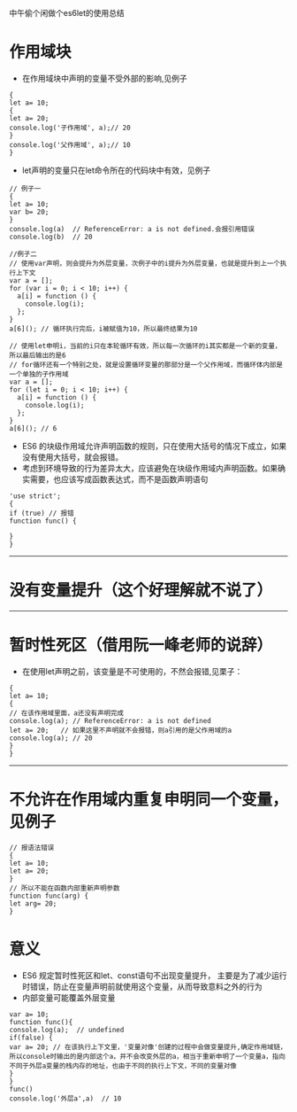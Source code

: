 中午偷个闲做个es6let的使用总结
# 作用域块
* 在作用域块中声明的变量不受外部的影响,见例子
```
{
let a= 10;
{
let a= 20;
console.log('子作用域', a);// 20
}
console.log('父作用域', a);// 10
}
```
* let声明的变量只在let命令所在的代码块中有效，见例子
````
// 例子一
{
let a= 10;
var b= 20;
}
console.log(a)  // ReferenceError: a is not defined.会报引用错误
console.log(b)  // 20 

//例子二
// 使用var声明，则会提升为外层变量，次例子中的i提升为外层变量，也就是提升到上一个执行上下文
var a = [];
for (var i = 0; i < 10; i++) {
  a[i] = function () {
    console.log(i);
  };
}
a[6](); // 循环执行完后，i被赋值为10，所以最终结果为10

// 使用let申明i，当前的i只在本轮循环有效，所以每一次循环的i其实都是一个新的变量，所以最后输出的是6
// for循环还有一个特别之处，就是设置循环变量的那部分是一个父作用域，而循环体内部是一个单独的子作用域
var a = [];
for (let i = 0; i < 10; i++) {
  a[i] = function () {
    console.log(i);
  };
}
a[6](); // 6
````
* ES6 的块级作用域允许声明函数的规则，只在使用大括号的情况下成立，如果没有使用大括号，就会报错。
* 考虑到环境导致的行为差异太大，应该避免在块级作用域内声明函数。如果确实需要，也应该写成函数表达式，而不是函数声明语句
```
'use strict';
{
if (true) // 报错
function func() {

}
}
```
----
# 没有变量提升（这个好理解就不说了）

----
# 暂时性死区（借用阮一峰老师的说辞）
* 在使用let声明之前，该变量是不可使用的，不然会报错,见栗子：
```
{
let a= 10;
{
// 在该作用域里面，a还没有声明完成
console.log(a); // ReferenceError: a is not defined
let a= 20;   // 如果这里不声明就不会报错，则a引用的是父作用域的a
console.log(a); // 20
}
}
```
---- 

# 不允许在作用域内重复申明同一个变量，见例子
````
// 报语法错误
{
let a= 10;
let a= 20; 
}
// 所以不能在函数内部重新声明参数
function func(arg) {
let arg= 20;
}
````

# 意义
* ES6 规定暂时性死区和let、const语句不出现变量提升，
主要是为了减少运行时错误，防止在变量声明前就使用这个变量，从而导致意料之外的行为
* 内部变量可能覆盖外层变量  
```
var a= 10;
function func(){
console.log(a);  // undefined
if(false) {
var a= 20; // 在该执行上下文里，'变量对像'创建的过程中会做变量提升,确定作用域链，所以console时输出的是内部这个a，并不会改变外层的a，相当于重新申明了一个变量a，指向不同于外层a变量的栈内存的地址，也由于不同的执行上下文，不同的变量对像
}
}
func() 
console.log('外层a',a)  // 10
```